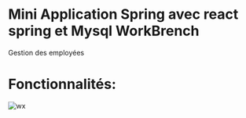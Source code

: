 # Mini Application Spring avec  react   spring et Mysql WorkBrench

  Gestion des employées 
  
# Fonctionnalités:

     
     
   
   ![wx](https://user-images.githubusercontent.com/39752128/118377923-ceedbd00-b5bf-11eb-92de-daa6e7024873.JPG)
